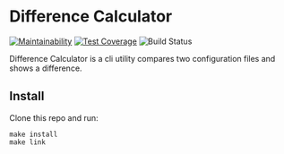 # Difference Calculator

[![Maintainability](https://api.codeclimate.com/v1/badges/b6c4a297ef4ad3b91629/maintainability)](https://codeclimate.com/github/Vanger-Li/frontend-project-lvl2)  [![Test Coverage](https://api.codeclimate.com/v1/badges/a99a88d28ad37a79dbf6/test_coverage)](https://codeclimate.com/github/Vanger-Li/frontend-project-lvl2) ![Build Status](https://github.com/Vanger-Li/frontend-project-lvl2/workflows/Node.js%20CI/badge.svg)

Difference Calculator is a cli utility compares two configuration files and shows a difference.

## Install ##

Clone this repo and run:
```
make install
make link
```